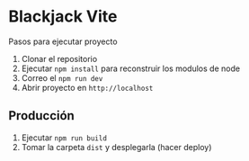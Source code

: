 # Blackjack Vite

Pasos para ejecutar proyecto

1. Clonar el repositorio
2. Ejecutar ```npm install``` para reconstruir los modulos de node
3. Correo el ```npm run dev```
4. Abrir proyecto en ```http://localhost```

## Producción

1. Ejecutar ```npm run build```
2. Tomar la carpeta ```dist``` y desplegarla (hacer deploy)